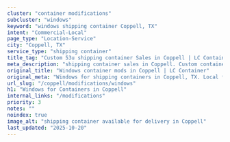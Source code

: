 ```yaml
---
cluster: "container modifications"
subcluster: "windows"
keyword: "windows shipping container Coppell, TX"
intent: "Commercial-Local"
page_type: "Location-Service"
city: "Coppell, TX"
service_type: "shipping container"
title_tag: "Custom 53u shipping container Sales in Coppell | LC Container"
meta_description: "shipping container sales in Coppell. Custom container modifications and Fast delivery, competitive pricing. Serving modifications area. Quote ID: IFU. Call (214) 524-4168 for your free quote today."
original_title: "Windows container mods in Coppell | LC Container"
original_meta: "Windows for shipping containers in Coppell, TX. Local fabrication & pro install. LC Container — Since 2003. Get a quote."
url_slug: "/coppell/modifications/windows"
h1: "Windows for Containers in Coppell"
internal_links: "/modifications"
priority: 3
notes: ""
noindex: true
image_alt: "shipping container available for delivery in Coppell"
last_updated: "2025-10-20"
---
```


<!-- TODO: Add unique city/inventory copy, images, and internal links here. -->
